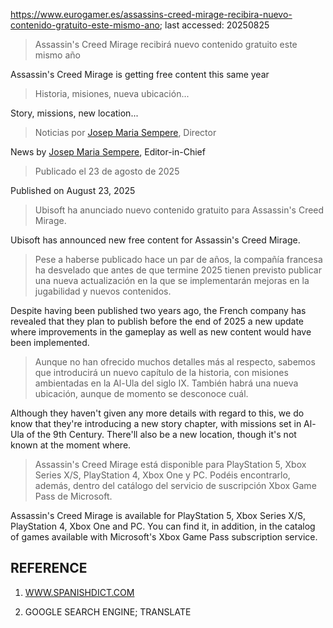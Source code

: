 https://www.eurogamer.es/assassins-creed-mirage-recibira-nuevo-contenido-gratuito-este-mismo-ano; last accessed: 20250825

> Assassin's Creed Mirage recibirá nuevo contenido gratuito este mismo año

Assassin's Creed Mirage is getting free content this same year

> Historia, misiones, nueva ubicación...

Story, missions, new location...

> Noticias por [Josep Maria Sempere](https://www.eurogamer.es/authors/josep-maria-sempere), Director

News by [Josep Maria Sempere](https://www.eurogamer.es/authors/josep-maria-sempere), Editor-in-Chief

> Publicado el 23 de agosto de 2025 

Published on August 23, 2025

> Ubisoft ha anunciado nuevo contenido gratuito para Assassin's Creed Mirage.

Ubisoft has announced new free content for Assassin's Creed Mirage.

> Pese a haberse publicado hace un par de años, la compañía francesa ha desvelado que antes de que termine 2025 tienen previsto publicar una nueva actualización en la que se implementarán mejoras en la jugabilidad y nuevos contenidos.

Despite having been published two years ago, the French company has revealed that they plan to publish before the end of 2025 a new update where improvements in the gameplay as well as new content would have been implemented.

> Aunque no han ofrecido muchos detalles más al respecto, sabemos que introducirá un nuevo capítulo de la historia, con misiones ambientadas en la Al-Ula del siglo IX. También habrá una nueva ubicación, aunque de momento se desconoce cuál.

Although they haven't given any more details with regard to this, we do know that they're introducing a new story chapter, with missions set in Al-Ula of the 9th Century. There'll also be a new location, though it's not known at the moment where.

> Assassin's Creed Mirage está disponible para PlayStation 5, Xbox Series X/S, PlayStation 4, Xbox One y PC. Podéis encontrarlo, además, dentro del catálogo del servicio de suscripción Xbox Game Pass de Microsoft. 

Assassin's Creed Mirage is available for PlayStation 5, Xbox Series X/S, PlayStation 4, Xbox One and PC. You can find it, in addition, in the catalog of games available with Microsoft's Xbox Game Pass subscription service. 

## REFERENCE

1) [WWW.SPANISHDICT.COM](https://www.spanishdict.com)

2) GOOGLE SEARCH ENGINE; TRANSLATE